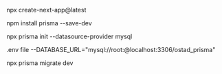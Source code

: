 npx create-next-app@latest

npm install prisma --save-dev

npx prisma init --datasource-provider mysql

.env file
--DATABASE_URL="mysql://root:@localhost:3306/ostad_prisma"

npx prisma migrate dev

